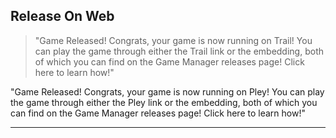 ## Release On Web

>"Game Released! Congrats, your game is now running on Trail! You can play the game through either the Trail link or the embedding, both of which you can find on the Game Manager releases page!
Click here to learn how!"

"Game Released! Congrats, your game is now running on Pley! You can play the game through either the Pley link or the embedding, both of which you can find on the Game Manager releases page!
Click here to learn how!"

---